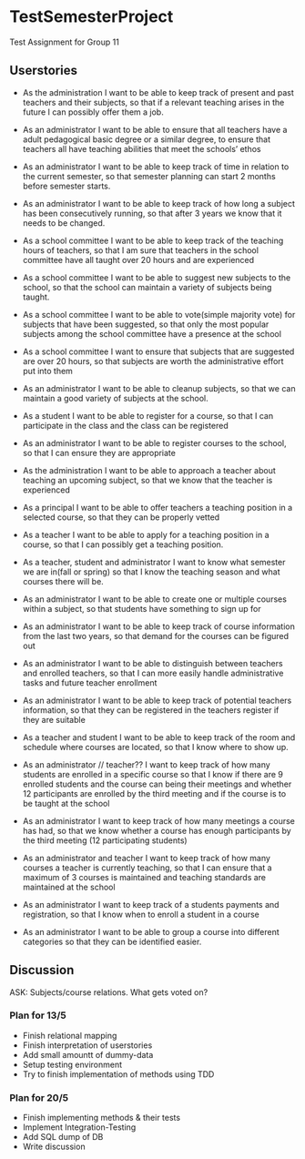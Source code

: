 # TestSemesterProject
Test Assignment for Group 11

## Userstories

* As the administration I want to be able to keep track of present and past teachers and their subjects, so that if a relevant teaching arises in the future I can possibly offer them a job.

* As an administrator I want to be able to ensure that all teachers have a adult pedagogical basic degree or a similar degree, to ensure that teachers all have teaching abilities that meet the schools’ ethos

* As an administrator I want to be able to keep track of time in relation to the current semester, so that semester planning can start 2 months before semester starts. 

* As an administrator I want to be able to keep track of how long a subject has been consecutively running, so that after 3 years we know that it needs to be changed. 

* As a school committee I want to be able to keep track of the teaching hours of teachers, so that I am sure that teachers in the school committee have all taught over 20 hours and are experienced

* As a school committee I want to be able to suggest new subjects to the school, so that the school can maintain a variety of subjects being taught. 

* As a school committee I want to be able to vote(simple majority vote) for subjects that have been suggested, so that only the most popular subjects among the school committee have a presence at the school

* As a school committee I want to ensure that subjects that are suggested are over 20 hours, so that subjects are worth the administrative effort put into them

* As an administrator I want to be able to cleanup subjects, so that we can maintain a good variety of subjects at the school.

* As a student I want to be able to register for a course, so that I can participate in the class and the class can be registered

* As an administrator I want to be able to register courses to the school, so that I can ensure they are appropriate

* As the administration I want to be able to approach a teacher about teaching an upcoming subject, so that we know that the teacher is experienced

* As a principal I want to be able to offer teachers a teaching position in a selected course, so that they can be properly vetted

* As a teacher I want to be able to apply for a teaching position in a course, so that I can possibly get a teaching position.

* As a teacher, student and administrator I want to know what semester we are in(fall or spring) so that I know the teaching season and what courses there will be. 

* As an administrator I want to be able to create one or multiple courses within a subject, so that students have something to sign up for

* As an administrator I want to be able to keep track of course information from the last two years, so that demand for the courses can be figured out

* As an administrator I want to be able to distinguish between teachers and enrolled teachers, so that I can more easily handle administrative tasks and future teacher enrollment

* As an administrator I want to be able to keep track of potential teachers information, so that they can be registered in the teachers register if they are suitable

* As a teacher and student I want to be able to keep track of the room and schedule where courses are located, so that I know where to show up. 

* As an administrator // teacher?? I want to keep track of how many students are enrolled in a specific course so that I know if there are 9 enrolled students and the course can being their meetings and whether 12 participants are enrolled by the third meeting and if the course is to be taught at the school

* As an administrator I want to keep track of how many meetings a course has had, so that we know whether a course has enough participants by the third meeting (12 participating students)

* As an administrator and teacher I want to keep track of how many courses a teacher is currently teaching, so that I can ensure that a maximum of 3 courses is maintained and teaching standards are maintained at the school

* As an administrator I want to keep track of a students payments and registration, so that I know when to enroll a student in a course

* As an administrator I want to be able to group a course into different categories so that they can be identified easier. 

## Discussion

ASK: Subjects/course relations. What gets voted on?

### Plan for 13/5

* Finish relational mapping
* Finish interpretation of userstories
* Add small amountt of dummy-data
* Setup testing environment
* Try to finish implementation of methods using TDD


### Plan for 20/5

* Finish implementing methods & their tests
* Implement Integration-Testing
* Add SQL dump of DB
* Write discussion 
